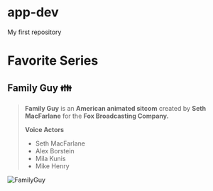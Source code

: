 # app-dev
My first repository

# **Favorite Series**

## Family Guy 👪
  >**Family Guy** is an **American animated sitcom** created by **Seth MacFarlane** for the **Fox Broadcasting Company.**
>
>**Voice Actors**
>- Seth MacFarlane
>- Alex Borstein
>- Mila Kunis
>- Mike Henry

  ![FamilyGuy](https://github.com/Penguinnn0/app-dev/assets/144446984/975aa47e-3e9e-4b2b-89eb-5b2c36446f65)
